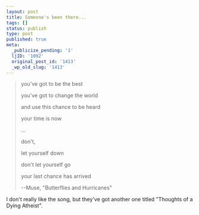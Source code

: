 ```yaml
---
layout: post
title: Someone's been there...
tags: []
status: publish
type: post
published: true
meta:
  _publicize_pending: '1'
  ljID: '1092'
  original_post_id: '1413'
  _wp_old_slug: '1413'
---
```

> you've got to be the best
> 
> you've got to change the world
> 
> and use this chance to be heard
> 
> your time is now
> 
> ...
> 
> don't,
> 
> let yourself down
> 
> don't let yourself go
> 
> your last chance has arrived
> 
> 
> 
> --Muse, "Butterflies and Hurricanes"

I don't really like the song, but they've got another one titled "Thoughts of a Dying Atheist".
